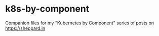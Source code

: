 # k8s-by-component
Companion files for my "Kubernetes by Component" series of posts on https://sheppard.in
